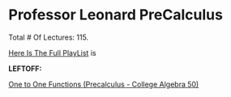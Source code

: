 # Professor Leonard PreCalculus

Total # Of Lectures: 115.

[Here Is The Full PlayList](https://www.youtube.com/playlist?list=PLDesaqWTN6ESsmwELdrzhcGiRhk5DjwLP)
is

**LEFTOFF:**

[One to One Functions (Precalculus - College Algebra 50)](https://www.youtube.com/watch?v=C0Q_m2UDerc)
